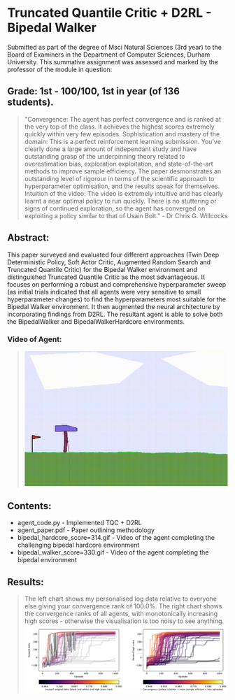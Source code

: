 # Truncated Quantile Critic + D2RL - Bipedal Walker 
Submitted as part of the degree of Msci Natural Sciences (3rd year) to the Board of Examiners in the Department of Computer Sciences, Durham University. 
This summative assignment was assessed and marked by the professor of the module in question:

## Grade: 1st - 100/100, 1st in year (of 136 students).
> "Convergence: The agent has perfect convergence and is ranked at the very top of the class. It achieves
the highest scores extremely quickly within very few episodes. 
> Sophistication and mastery of the domain: This is a perfect reinforcement learning submission. You’ve clearly done a large amount of independant
study and have outstanding grasp of the underpinning theory related to overestimation bias, exploration exploitation,
and state-of-the-art methods to improve sample efficiency. The paper desmonstrates an outstanding
level of rigorour in terms of the scientific approach to hyperparameter optimisation, and the results
speak for themselves. 
> Intuition of the video: The video is extremely intuitive and has clearly learnt a near
optimal policy to run quickly. There is no stuttering or signs of continued exploration, so the agent has
converged on exploiting a policy similar to that of Usain Bolt." - Dr Chris G. Willcocks

## Abstract:
This paper surveyed and evaluated four different approaches (Twin Deep Deterministic Policy, Soft Actor Critic, Augmented Random Search and Truncated Quantile Critic) for the Bipedal Walker environment and distinguished Truncated Quantile Critic as the most advantageous. It focuses on performing a robust and comprehensive hyperparameter sweep (as initial trials indicated that all agents were very sensitive to small hyperparameter changes) to find the hyperparameters most suitable for the Bipedal Walker environment. It then augmented the neural architecture by incorporating findings from D2RL. The resultant agent is able to solve both the BipedalWalker and BipedalWalkerHardcore environments.

### Video of Agent:
  >![Gifdemo2](https://github.com/Lauren-Stumpf/Reinforcement_Learning_Coursework/blob/main/bipedal_walker_score%3D330.gif)

## Contents:
* agent_code.py - Implemented TQC + D2RL
* agent_paper.pdf - Paper outlining methodology
* bipedal_hardcore_score=314.gif - Video of the agent completing the challenging bipedal hardcore environment
* bipedal_walker_score=330.gif - Video of the agent completing the bipedal environment  


## Results:
> The left chart shows my personalised log data relative to everyone else giving your convergence rank of 100.0%. The right chart shows the convergence ranks of all agents, with monotonically increasing high scores - otherwise the visualisation is too noisy to see anything.
  > ![Training graph](convergent_graph.png?raw=true "Convergence Graph")


  


